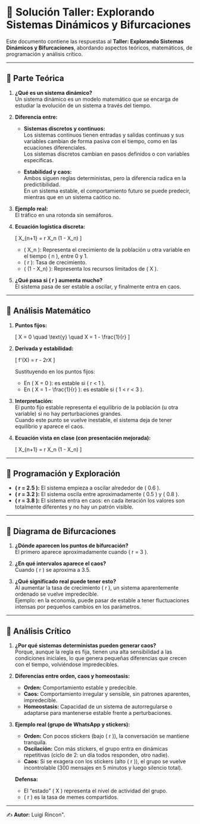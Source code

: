# 📘 Solución Taller: Explorando Sistemas Dinámicos y Bifurcaciones

Este documento contiene las respuestas al **Taller: Explorando Sistemas Dinámicos y Bifurcaciones**, abordando aspectos teóricos, matemáticos, de programación y análisis crítico.

---

## 🔹 Parte Teórica

1. **¿Qué es un sistema dinámico?**  
   Un sistema dinámico es un modelo matemático que se encarga de estudiar la evolución de un sistema a través del tiempo.

2. **Diferencia entre:**
   - **Sistemas discretos y continuos:**  
     Los sistemas continuos tienen entradas y salidas continuas y sus variables cambian de forma pasiva con el tiempo, como en las ecuaciones diferenciales.  
     Los sistemas discretos cambian en pasos definidos o con variables específicas.

   - **Estabilidad y caos:**  
     Ambos siguen reglas deterministas, pero la diferencia radica en la predictibilidad.  
     En un sistema estable, el comportamiento futuro se puede predecir, mientras que en un sistema caótico no.

3. **Ejemplo real:**  
   El tráfico en una rotonda sin semáforos.

4. **Ecuación logística discreta:**

   \[
   X_{n+1} = r X_n (1 - X_n)
   \]

   - \( X_n \): Representa el crecimiento de la población u otra variable en el tiempo \( n \), entre 0 y 1.  
   - \( r \): Tasa de crecimiento.  
   - \( (1 - X_n) \): Representa los recursos limitados de \( X \).

5. **¿Qué pasa si \( r \) aumenta mucho?**  
   El sistema pasa de ser estable a oscilar, y finalmente entra en caos.

---

## 🔹 Análisis Matemático

1. **Puntos fijos:**

   \[
   X = 0 \quad \text{y} \quad X = 1 - \frac{1}{r}
   \]

2. **Derivada y estabilidad:**

   \[
   f'(X) = r - 2rX
   \]

   Sustituyendo en los puntos fijos:

   - En \( X = 0 \): es estable si \( r < 1 \).  
   - En \( X = 1 - \frac{1}{r} \): es estable si \( 1 < r < 3 \).

3. **Interpretación:**  
   El punto fijo estable representa el equilibrio de la población (u otra variable) si no hay perturbaciones grandes.  
   Cuando este punto se vuelve inestable, el sistema deja de tener equilibrio y aparece el caos.

4. **Ecuación vista en clase (con presentación mejorada):**

   \[
   X_{n+1} = r X_n (1 - X_n)
   \]

---

## 🔹 Programación y Exploración

- **\( r = 2.5 \):** El sistema empieza a oscilar alrededor de \( 0.6 \).  
- **\( r = 3.2 \):** El sistema oscila entre aproximadamente \( 0.5 \) y \( 0.8 \).  
- **\( r = 3.8 \):** El sistema entra en caos: en cada iteración los valores son totalmente diferentes y no hay un patrón visible.

---

## 🔹 Diagrama de Bifurcaciones

1. **¿Dónde aparecen los puntos de bifurcación?**  
   El primero aparece aproximadamente cuando \( r = 3 \).

2. **¿En qué intervalos aparece el caos?**  
   Cuando \( r \) se aproxima a 3.5.

3. **¿Qué significado real puede tener esto?**  
   Al aumentar la tasa de crecimiento \( r \), un sistema aparentemente ordenado se vuelve impredecible.  
   Ejemplo: en la economía, puede pasar de estable a tener fluctuaciones intensas por pequeños cambios en los parámetros.

---

## 🔹 Análisis Crítico

1. **¿Por qué sistemas deterministas pueden generar caos?**  
   Porque, aunque la regla es fija, tienen una alta sensibilidad a las condiciones iniciales, lo que genera pequeñas diferencias que crecen con el tiempo, volviéndose impredecibles.

2. **Diferencias entre orden, caos y homeostasis:**
   - **Orden:** Comportamiento estable y predecible.  
   - **Caos:** Comportamiento irregular y sensible, sin patrones aparentes, impredecible.  
   - **Homeostasis:** Capacidad de un sistema de autorregularse o adaptarse para mantenerse estable frente a perturbaciones.

3. **Ejemplo real (grupo de WhatsApp y stickers):**
   - **Orden:** Con pocos stickers (bajo \( r \)), la conversación se mantiene tranquila.  
   - **Oscilación:** Con más stickers, el grupo entra en dinámicas repetitivas (ciclo de 2: un día todos responden, otro nadie).  
   - **Caos:** Si se exagera con los stickers (alto \( r \)), el grupo se vuelve incontrolable (300 mensajes en 5 minutos y luego silencio total).  

   **Defensa:**  
   - El “estado” \( X \) representa el nivel de actividad del grupo.  
   - \( r \) es la tasa de memes compartidos.

---

✍️ **Autor:** Luigi Rincon".

